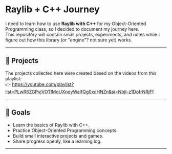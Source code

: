 # Raylib + C++ Journey

I need to learn how to use **Raylib with C++** for my Object-Oriented Programming class, so I decided to document my journey here.  
This repository will contain small projects, experiments, and notes while I figure out how this library (or "engine"? not sure yet) works.

---

## 📂 Projects

The projects collected here were created based on the videos from this playlist:  
👉 https://youtube.com/playlist?list=PLwR6ZGPvjVOTIMqUXnqyWaIfQg0xdHNZn&si=NbjI-z1DofrNRjFf

---

## 🚀 Goals

- Learn the basics of Raylib with C++.  
- Practice Object-Oriented Programming concepts.  
- Build small interactive projects and games.  
- Share progress openly, like a learning log.  

---
